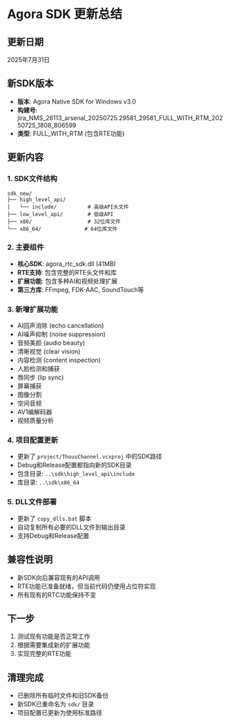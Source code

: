 # Agora SDK 更新总结

## 更新日期
2025年7月31日

## 新SDK版本
- **版本**: Agora Native SDK for Windows v3.0
- **构建号**: jira_NMS_26113_arsenal_20250725.29581_29581_FULL_WITH_RTM_20250725_1808_806599
- **类型**: FULL_WITH_RTM (包含RTE功能)

## 更新内容

### 1. SDK文件结构
```
sdk_new/
├── high_level_api/
│   └── include/          # 高级API头文件
├── low_level_api/        # 低级API
├── x86/                  # 32位库文件
└── x86_64/              # 64位库文件
```

### 2. 主要组件
- **核心SDK**: agora_rtc_sdk.dll (41MB)
- **RTE支持**: 包含完整的RTE头文件和库
- **扩展功能**: 包含多种AI和视频处理扩展
- **第三方库**: FFmpeg, FDK-AAC, SoundTouch等

### 3. 新增扩展功能
- AI回声消除 (echo cancellation)
- AI噪声抑制 (noise suppression)
- 音频美颜 (audio beauty)
- 清晰视觉 (clear vision)
- 内容检测 (content inspection)
- 人脸检测和捕获
- 唇同步 (lip sync)
- 屏幕捕获
- 图像分割
- 空间音频
- AV1编解码器
- 视频质量分析

### 4. 项目配置更新
- 更新了 `project/ThousChannel.vcxproj` 中的SDK路径
- Debug和Release配置都指向新的SDK目录
- 包含目录: `..\sdk\high_level_api\include`
- 库目录: `..\sdk\x86_64`

### 5. DLL文件部署
- 更新了 `copy_dlls.bat` 脚本
- 自动复制所有必要的DLL文件到输出目录
- 支持Debug和Release配置

## 兼容性说明
- 新SDK向后兼容现有的API调用
- RTE功能已准备就绪，但当前代码仍使用占位符实现
- 所有现有的RTC功能保持不变

## 下一步
1. 测试现有功能是否正常工作
2. 根据需要集成新的扩展功能
3. 实现完整的RTE功能

## 清理完成
- 已删除所有临时文件和旧SDK备份
- 新SDK已重命名为 `sdk/` 目录
- 项目配置已更新为使用标准路径 